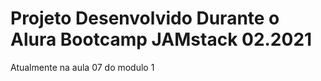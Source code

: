 # Projeto Desenvolvido Durante o Alura Bootcamp JAMstack 02.2021

Atualmente na aula 07 do modulo 1
